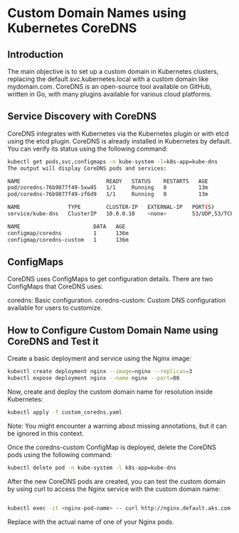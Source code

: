 
# Custom Domain Names using Kubernetes CoreDNS

## Introduction

The main objective is to set up a custom domain in Kubernetes clusters, replacing the default.svc.kubernetes.local with a custom domain like mydomain.com. CoreDNS is an open-source tool available on GitHub, written in Go, with many plugins available for various cloud platforms.

## Service Discovery with CoreDNS

CoreDNS integrates with Kubernetes via the Kubernetes plugin or with etcd using the etcd plugin. CoreDNS is already installed in Kubernetes by default. You can verify its status using the following command:
```bash
kubectl get pods,svc,configmaps -n kube-system -l=k8s-app=kube-dns
The output will display CoreDNS pods and services:

NAME                           READY   STATUS    RESTARTS   AGE
pod/coredns-76b9877f49-5xw45   1/1     Running   0          13m
pod/coredns-76b9877f49-zf6d9   1/1     Running   0          13m

NAME               TYPE        CLUSTER-IP   EXTERNAL-IP   PORT(S)         AGE
service/kube-dns   ClusterIP   10.0.0.10    <none>        53/UDP,53/TCP   136m

NAME                       DATA   AGE
configmap/coredns          1      136m
configmap/coredns-custom   1      136m
```
## ConfigMaps
CoreDNS uses ConfigMaps to get configuration details. There are two ConfigMaps that CoreDNS uses:

coredns: Basic configuration.
coredns-custom: Custom DNS configuration available for users to customize.
## How to Configure Custom Domain Name using CoreDNS and Test it

Create a basic deployment and service using the Nginx image:

```bash
kubectl create deployment nginx --image=nginx --replicas=3
kubectl expose deployment nginx --name nginx --port=80
```

Now, create and deploy the custom domain name for resolution inside Kubernetes:

``` bash
kubectl apply -f custom_coredns.yaml
```
Note: You might encounter a warning about missing annotations, but it can be ignored in this context.

Once the coredns-custom ConfigMap is deployed, delete the CoreDNS pods using the following command:

```bash
kubectl delete pod -n kube-system -l k8s-app=kube-dns
```
After the new CoreDNS pods are created, you can test the custom domain by using curl to access the Nginx service with the custom domain name:

``` bash

kubectl exec -it <nginx-pod-name> -- curl http://nginx.default.aks.com
```
Replace <nginx-pod-name> with the actual name of one of your Nginx pods.
